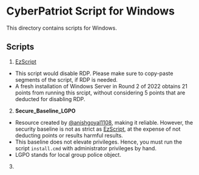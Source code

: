 # CyberPatriot Script for Windows

This directory contains scripts for Windows.

## Scripts

1. [EzScript](https://github.com/xFaraday/EzScript)

- This script would disable RDP. Please make sure to copy-paste segments of the
  script, if RDP is needed.
- A fresh installation of Windows Server in Round 2 of 2022 obtains 21 points
  from running this srcipt, without considering 5 points that are deducted for
  disabling RDP.

2. **Secure_Baseline_LGPO**

- Resource created by [@anishgoyal1108](https://www.github.com/anishgoyal1108),
  making it reliable. However, the security baseline is not as strict as
  [EzScript](https://github.com/xFaraday/EzScript), at the expense of not
  deducting points or results harmful results.
- This baseline does not elevate privileges. Hence, you must run the script
  `install.cmd` with administrator privileges by hand.
- LGPO stands for local group police object.

3.

